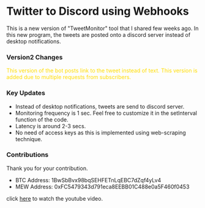 # Twitter to Discord using Webhooks
This is a new version of "TweetMonitor" tool that I shared few weeks ago. In this new program, the tweets are posted onto a discord server instead of desktop notifications.

### Version2 Changes
<span style="color: #FFDC00;"> This version of the bot posts link to the tweet instead of text. This version is added due to multiple requests from subscribers. </span>


### Key Updates
* Instead of desktop notifications, tweets are send to discord server.
* Monitoring frequency is 1 sec. Feel free to customize it in the setInterval function of the code.
* Latency is around 2-3 secs.
* No need of access keys as this is implemented using web-scraping technique.

### Contributions
Thank you for your contribution.

* BTC Address: 1BwSbBvx98bqSEHFETnLqEBC7dZqf4yLv4
* MEW Address: 0xFC5479343d791eca8EEBB01C488e0a5F460f0453

click [here](https://youtu.be/Rlx8LjHo9Jc) to watch the youtube video.

